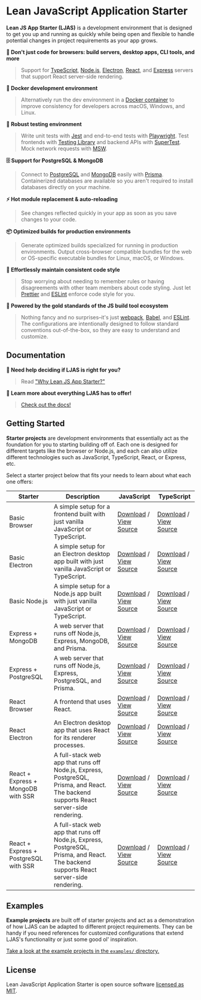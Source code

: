 # Lean JavaScript Application Starter

**Lean JS App Starter (LJAS)** is a development environment that is designed to get you up and running as quickly while being open and flexible to handle potential changes in project requirements as your app grows.

**🎉 Don't just code for browsers: build servers, desktop apps, CLI tools, and more**

> Support for [TypeScript](https://typescriptlang.org), [Node.js](https://nodejs.org), [Electron](https://electronjs.org), [React](https://react.dev), and [Express](https://expressjs.com) servers that support React server-side rendering.

**🐳 Docker development environment**

> Alternatively run the dev environment in a [Docker container](https://docker.com) to improve consistency for developers across macOS, Windows, and Linux.

**🧪 Robust testing environment**

> Write unit tests with [Jest](https://jestjs.io) and end-to-end tests with [Playwright](https://playwright.dev). Test frontends with [Testing Library](https://testing-library.com) and backend APIs with [SuperTest](https://github.com/ladjs/supertest). Mock network requests with [MSW](https://mswjs.io).

**🗄️ Support for PostgreSQL & MongoDB**

> Connect to [PostgreSQL](https://postgresql.org) and [MongoDB](https://mongodb.com) easily with [Prisma](https://prisma.io). Containerized databases are available so you aren't required to install databases directly on your machine.

**⚡ Hot module replacement & auto-reloading**

> See changes reflected quickly in your app as soon as you save changes to your code.

**📦 Optimized builds for production environments**

> Generate optimized builds specialized for running in production environments. Output cross-browser compatible bundles for the web or OS-specific executable bundles for Linux, macOS, or Windows.

**🧼 Effortlessly maintain consistent code style**

> Stop worrying about needing to remember rules or having disagreements with other team members about code styling. Just let [Prettier](https://prettier.io) and [ESLint](https://eslint.org) enforce code style for you.

**🥇 Powered by the gold standards of the JS build tool ecosystem**

> Nothing fancy and no surprises–it's just [webpack](https://webpack.js.org), [Babel](https://babeljs.io), and [ESLint](https://eslint.org). The configurations are intentionally designed to follow standard conventions out-of-the-box, so they are easy to understand and customize.

## Documentation

**🤔 Need help deciding if LJAS is right for you?**

> Read ["Why Lean JS App Starter?"](./docs/why.md)

**📖 Learn more about everything LJAS has to offer!**

> [Check out the docs!](./docs)

## Getting Started

**Starter projects** are development environments that essentially act as the foundation for you to starting building off of. Each one is designed for different targets like the browser or Node.js, and each can also utilize different technologies such as JavaScript, TypeScript, React, or Express, etc.

Select a starter project below that fits your needs to learn about what each one offers:

| Starter                               | Description                                                                                                                           | JavaScript                                                                                                                                                      | TypeScript                                                                                                                                                      |
| ------------------------------------- | ------------------------------------------------------------------------------------------------------------------------------------- | --------------------------------------------------------------------------------------------------------------------------------------------------------------- | --------------------------------------------------------------------------------------------------------------------------------------------------------------- |
| Basic Browser                         | A simple setup for a frontend built with just vanilla JavaScript or TypeScript.                                                       | [Download](https://github.com/mattlean/lean-js-app-starter) / [View Source](https://github.com/mattlean/lean-js-app-starter/tree/master/starters/basic-browser) | [Download](https://github.com/mattlean/lean-js-app-starter) / [View Source](https://github.com/mattlean/lean-js-app-starter/tree/master/starters/basic-browser) |
| Basic Electron                        | A simple setup for an Electron desktop app built with just vanilla JavaScript or TypeScript.                                          | [Download](https://github.com/mattlean/lean-js-app-starter) / [View Source](https://github.com/mattlean/lean-js-app-starter/tree/master/starters/basic-browser) | [Download](https://github.com/mattlean/lean-js-app-starter) / [View Source](https://github.com/mattlean/lean-js-app-starter/tree/master/starters/basic-browser) |
| Basic Node.js                         | A simple setup for a Node.js app built with just vanilla JavaScript or TypeScript.                                                    | [Download](https://github.com/mattlean/lean-js-app-starter) / [View Source](https://github.com/mattlean/lean-js-app-starter/tree/master/starters/basic-browser) | [Download](https://github.com/mattlean/lean-js-app-starter) / [View Source](https://github.com/mattlean/lean-js-app-starter/tree/master/starters/basic-browser) |
| Express + MongoDB                     | A web server that runs off Node.js, Express, MongoDB, and Prisma.                                                                     | [Download](https://github.com/mattlean/lean-js-app-starter) / [View Source](https://github.com/mattlean/lean-js-app-starter/tree/master/starters/basic-browser) | [Download](https://github.com/mattlean/lean-js-app-starter) / [View Source](https://github.com/mattlean/lean-js-app-starter/tree/master/starters/basic-browser) |
| Express + PostgreSQL                  | A web server that runs off Node.js, Express, PostgreSQL, and Prisma.                                                                  | [Download](https://github.com/mattlean/lean-js-app-starter) / [View Source](https://github.com/mattlean/lean-js-app-starter/tree/master/starters/basic-browser) | [Download](https://github.com/mattlean/lean-js-app-starter) / [View Source](https://github.com/mattlean/lean-js-app-starter/tree/master/starters/basic-browser) |
| React Browser                         | A frontend that uses React.                                                                                                           | [Download](https://github.com/mattlean/lean-js-app-starter) / [View Source](https://github.com/mattlean/lean-js-app-starter/tree/master/starters/basic-browser) | [Download](https://github.com/mattlean/lean-js-app-starter) / [View Source](https://github.com/mattlean/lean-js-app-starter/tree/master/starters/basic-browser) |
| React Electron                        | An Electron desktop app that uses React for its renderer processes.                                                                   | [Download](https://github.com/mattlean/lean-js-app-starter) / [View Source](https://github.com/mattlean/lean-js-app-starter/tree/master/starters/basic-browser) | [Download](https://github.com/mattlean/lean-js-app-starter) / [View Source](https://github.com/mattlean/lean-js-app-starter/tree/master/starters/basic-browser) |
| React + Express + MongoDB with SSR    | A full-stack web app that runs off Node.js, Express, PostgreSQL, Prisma, and React. The backend supports React server-side rendering. | [Download](https://github.com/mattlean/lean-js-app-starter) / [View Source](https://github.com/mattlean/lean-js-app-starter/tree/master/starters/basic-browser) | [Download](https://github.com/mattlean/lean-js-app-starter) / [View Source](https://github.com/mattlean/lean-js-app-starter/tree/master/starters/basic-browser) |
| React + Express + PostgreSQL with SSR | A full-stack web app that runs off Node.js, Express, PostgreSQL, Prisma, and React. The backend supports React server-side rendering. | [Download](https://github.com/mattlean/lean-js-app-starter) / [View Source](https://github.com/mattlean/lean-js-app-starter/tree/master/starters/basic-browser) | [Download](https://github.com/mattlean/lean-js-app-starter) / [View Source](https://github.com/mattlean/lean-js-app-starter/tree/master/starters/basic-browser) |

## Examples

**Example projects** are built off of starter projects and act as a demonstration of how LJAS can be adapted to different project requirements. They can be handy if you need references for customized configurations that extend LJAS's functionality or just some good ol' inspiration.

[Take a look at the example projects in the `examples/` directory.](./examples/)

## License

Lean JavaScript Application Starter is open source software [licensed as MIT](https://choosealicense.com/licenses/mit).
